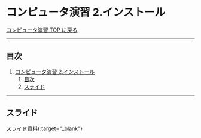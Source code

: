 # コンピュータ演習 2.インストール

[コンピュータ演習 TOP に戻る](./index.md)

---

## 目次

1. [コンピュータ演習 2.インストール](#コンピュータ演習-2インストール)
   1. [目次](#目次)
   2. [スライド](#スライド)

---

## スライド

[スライド資料](./cp_02slide.pdf){:target="_blank"}
